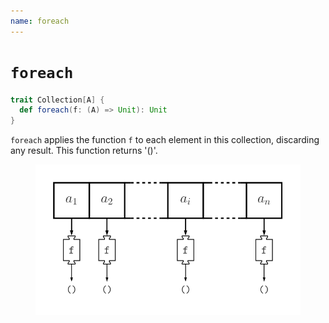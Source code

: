 ```yaml
---
name: foreach
---
```


# `foreach`

~~~ scala
trait Collection[A] {
  def foreach(f: (A) => Unit): Unit
}
~~~

`foreach` applies the function `f` to each element in this collection, discarding any result. This function returns '()'.

<figure class="diagram">
  <img src="images/foreach.svg" alt="foreach function">
  <!-- <figcaption class="diagram-desc"></figcaption> -->
</figure>
